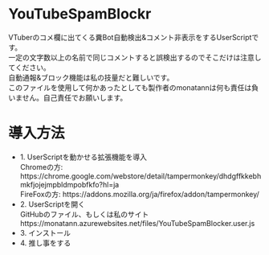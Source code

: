# YouTubeSpamBlockr
VTuberのコメ欄に出てくる糞Bot自動検出&amp;コメント非表示をするUserScriptです。<br>
一定の文字数以上の名前で同じコメントすると誤検出するのでそこだけは注意してください。<br>
自動通報&ブロック機能は私の技量だと難しいです。<br>
このファイルを使用して何かあったとしても製作者のmonatannは何も責任は負いません。自己責任でお願いします。

<h1>導入方法</h1>
<ul>
<li>1. UserScriptを動かせる拡張機能を導入</li>
Chromeの方: https://chrome.google.com/webstore/detail/tampermonkey/dhdgffkkebhmkfjojejmpbldmpobfkfo?hl=ja<br>
FireFoxの方: https://addons.mozilla.org/ja/firefox/addon/tampermonkey/
<li>2. UserScriptを開く</li>
GitHubのファイル、もしくは私のサイト　https://monatann.azurewebsites.net/files/YouTubeSpamBlocker.user.js
<li>3. インストール</li>
<li>4. 推し事をする</li>
</ul>
